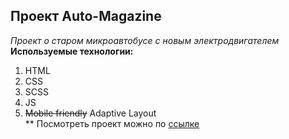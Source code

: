## Проект Auto-Magazine

_Проект о старом микроавтобусе с новым электродвигателем_  
**Используемые технологии:**

1. HTML
2. CSS
3. SCSS
4. JS
5. ~~Mobile friendly~~ Adaptive Layout  
   \*\* Посмотреть проект можно по [ссылке](https://alenaismagilova.github.io/auto-magazine/)
